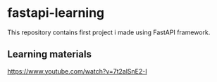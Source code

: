# fastapi-learning
This repository contains first project i made using FastAPI framework.

## Learning materials
https://www.youtube.com/watch?v=7t2alSnE2-I
